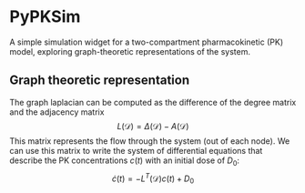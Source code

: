 # PyPKSim

A simple simulation widget for a two-compartment pharmacokinetic (PK) model, exploring graph-theoretic representations of the system.

## Graph theoretic representation
The graph laplacian can be computed as the difference of the degree matrix and the adjacency matrix
$$
L \left( \mathcal{D} \right) = \Delta\left( \mathcal{D} \right) - A\left(\mathcal{D}\right)
$$
This matrix represents the flow through the system (out of each node). We can use this matrix to write the system of differential equations that describe the PK concentrations $c(t)$ with an initial dose of $D_0$:
$$
\dot{c}(t) = -L^T \left(\mathcal{D} \right) c(t) + D_0
$$